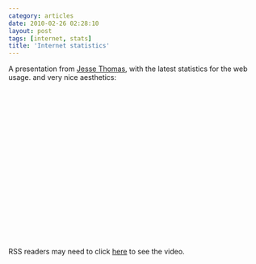 ```yaml
---
category: articles
date: 2010-02-26 02:28:10
layout: post
tags: [internet, stats]
title: 'Internet statistics'
---
```


<p>A presentation from <a href="http://jess3.com/">Jesse Thomas</a>, with the latest statistics for the web usage. and very nice aesthetics:</p>

<object width="400" height="300"><param name="allowfullscreen" value="true" >

<param name="allowscriptaccess" value="always" >
<param name="movie" value="http://vimeo.com/moogaloop.swf?clip_id=9641036&amp;server=vimeo.com&amp;show_title=1&amp;show_byline=1&amp;show_portrait=0&amp;color=ffffff&amp;fullscreen=1" >

<embed src="http://vimeo.com/moogaloop.swf?clip_id=9641036&amp;server=vimeo.com&amp;show_title=1&amp;show_byline=1&amp;show_portrait=0&amp;color=ffffff&amp;fullscreen=1" type="application/x-shockwave-flash" allowfullscreen="true" allowscriptaccess="always" width="400" height="300" >
</object><p>RSS readers may need to click <a href="//joaobordalo.com/articles/2010/02/26/internet-statistics">here</a> to see the video.</p>
